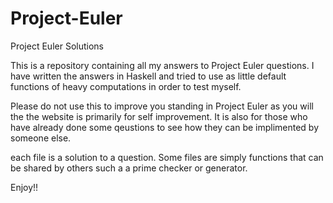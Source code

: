 # Project-Euler
Project Euler Solutions



This is a repository containing all my answers to Project Euler questions. I have written the answers in Haskell and tried to use as little default functions of heavy computations in order to test myself.

Please do not use this to improve you standing in Project Euler as you will the the website is primarily for self improvement. It is also for those who have already done some qeustions to see how they can be implimented by someone else.

each file is a solution to a question. Some files are simply functions that can be shared by others such a a prime checker or generator.

Enjoy!!
